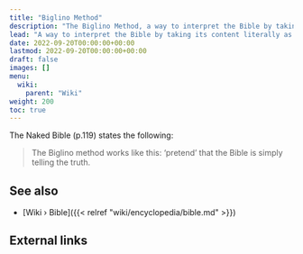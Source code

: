 ```yaml
---
title: "Biglino Method"
description: "The Biglino Method, a way to interpret the Bible by taking its content literally as opposed to rely on figurative language or established exegesis."
lead: "A way to interpret the Bible by taking its content literally as opposed to rely on figurative language or established exegesis."
date: 2022-09-20T00:00:00+00:00
lastmod: 2022-09-20T00:00:00+00:00
draft: false
images: []
menu:
  wiki:
    parent: "Wiki"
weight: 200
toc: true
---
```


The Naked Bible (p.119) states the following:

> The Biglino method works like this: ‘pretend’ that the Bible is simply telling the truth.

## See also

- [Wiki › Bible]({{< relref "wiki/encyclopedia/bible.md" >}})

## External links
